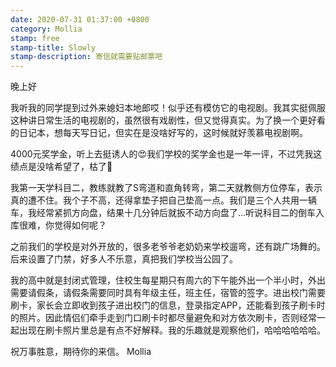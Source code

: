 ```yaml
---
date: 2020-07-31 01:37:00 +0800
category: Mollia
stamp: free
stamp-title: Slowly
stamp-description: 寄信就需要贴邮票吧
---
```


<p>
晚上好

我听我的同学提到过外来媳妇本地郎哎！似乎还有模仿它的电视剧。我其实挺佩服这种讲日常生活的电视剧的，虽然很有戏剧性，但又觉得真实。为了换一个更好看的日记本，想每天写日记，但实在是没啥好写的，这时候就好羡慕电视剧啊。

4000元奖学金，听上去挺诱人的😍我们学校的奖学金也是一年一评，不过凭我这绩点是没啥希望了，枯了🥀

我第一天学科目二，教练就教了S弯道和直角转弯，第二天就教侧方位停车，表示真的遭不住。我个子不高，还得拿垫子把自己垫高一点。我们是三个人共用一辆车，我经常紧抓方向盘，结果十几分钟后就扳不动方向盘了…听说科目二的倒车入库很难，你觉得如何呢？

之前我们的学校是对外开放的，很多老爷爷老奶奶来学校遛弯，还有跳广场舞的。后来设置了门禁，好多人不乐意，真把我们学校当公园了。

我的高中就是封闭式管理，住校生每星期只有周六的下午能外出一个半小时，外出需要请假条，请假条需要同时具有年级主任，班主任，宿管的签字。进出校门需要刷卡，家长会立即收到孩子进出校门的信息，登录指定APP，还能看到孩子刷卡时的照片。因此情侣们牵手走到门口刷卡时都尽量避免和对方依次刷卡，否则经常一起出现在刷卡照片里总是有点不好解释。我的乐趣就是观察他们，哈哈哈哈哈哈。

祝万事胜意，期待你的来信。
Mollia
</p>
